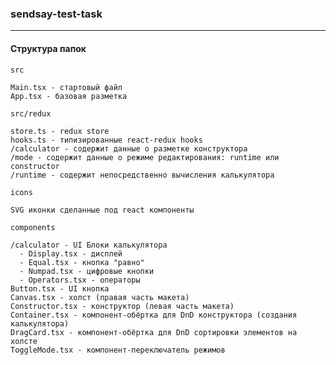 ### sendsay-test-task

---

#### Структура папок

`src`

    Main.tsx - стартовый файл
    App.tsx - базовая разметка

`src/redux`

    store.ts - redux store
    hooks.ts - типизированные react-redux hooks
    /calculator - содержит данные о разметке конструктора
    /mode - содержит данные о режиме редактирования: runtime или constructor
    /runtime - содержит непосредственно вычисления калькулятора

`icons`

    SVG иконки сделанные под react компоненты

`components`

    /calculator - UI Блоки калькулятора
      - Display.tsx - дисплей
      - Equal.tsx - кнопка "равно"
      - Numpad.tsx - цифровые кнопки
      - Operators.tsx - операторы
    Button.tsx - UI кнопка
    Canvas.tsx - холст (правая часть макета)
    Constructor.tsx - конструктор (левая часть макета)
    Container.tsx - компонент-обёртка для DnD конструктора (создания калькулятора)
    DragCard.tsx - компонент-обёртка для DnD сортировки элементов на холсте
    ToggleMode.tsx - компонент-переключатель режимов
    
    